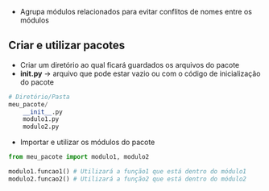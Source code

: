 - Agrupa módulos relacionados para evitar conflitos de nomes entre os módulos

## Criar e utilizar pacotes
- Criar um diretório ao qual ficará guardados os arquivos do pacote
- **__init__.py** -> arquivo que pode estar vazio ou com o código de inicialização do pacote
```python
# Diretório/Pasta
meu_pacote/
	__init__.py
	modulo1.py
	modulo2.py
```

- Importar e utilizar os módulos do pacote
```python
from meu_pacote import modulo1, modulo2

modulo1.funcao1() # Utilizará a função1 que está dentro do módulo1
modulo2.funcao2() # Utilizará a função2 que está dentro do módulo2
```